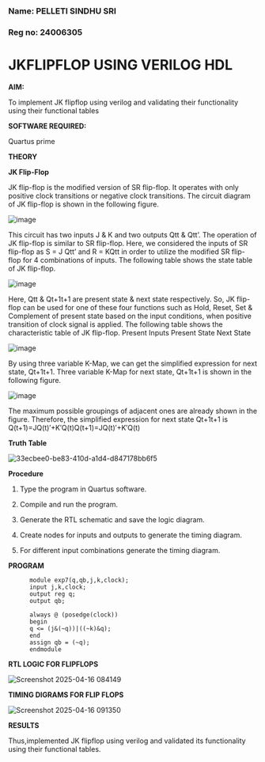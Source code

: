 ### Name: PELLETI SINDHU SRI
### Reg no: 24006305


# JKFLIPFLOP USING VERILOG HDL

**AIM:** 

To implement  JK flipflop using verilog and validating their functionality using their functional tables

**SOFTWARE REQUIRED:**

Quartus prime

**THEORY**

**JK Flip-Flop**

JK flip-flop is the modified version of SR flip-flop. It operates with only positive clock transitions or negative clock transitions. The circuit diagram of JK flip-flop is shown in the following figure.

![image](https://github.com/naavaneetha/JKFLIPFLOP-USING-IF-ELSE/assets/154305477/a649c30b-232b-4558-b188-fd6c09845180)


This circuit has two inputs J & K and two outputs Qtt & Qtt’. The operation of JK flip-flop is similar to SR flip-flop. Here, we considered the inputs of SR flip-flop as S = J Qtt’ and R = KQtt in order to utilize the modified SR flip-flop for 4 combinations of inputs. The following table shows the state table of JK flip-flop.

![image](https://github.com/naavaneetha/JKFLIPFLOP-USING-IF-ELSE/assets/154305477/c4360742-e8a8-4937-b089-c46c0433f9a3)

 
Here, Qtt & Qt+1t+1 are present state & next state respectively. So, JK flip-flop can be used for one of these four functions such as Hold, Reset, Set & Complement of present state based on the input conditions, when positive transition of clock signal is applied. The following table shows the characteristic table of JK flip-flop. Present Inputs Present State Next State
 
![image](https://github.com/naavaneetha/JKFLIPFLOP-USING-IF-ELSE/assets/154305477/6c275261-a6d5-4c37-a3a7-1e88ca11c4cd)

By using three variable K-Map, we can get the simplified expression for next state, Qt+1t+1. Three variable K-Map for next state, Qt+1t+1 is shown in the following figure.
 
![image](https://github.com/naavaneetha/JKFLIPFLOP-USING-IF-ELSE/assets/154305477/5174f41b-0ce0-4329-a372-6d1943ea6673)

The maximum possible groupings of adjacent ones are already shown in the figure. Therefore, the simplified expression for next state Qt+1t+1 is Q(t+1)=JQ(t)′+K′Q(t)Q(t+1)=JQ(t)′+K′Q(t)

**Truth Table**

![33ecbee0-be83-410d-a1d4-d847178bb6f5](https://github.com/user-attachments/assets/1d598c07-452e-4bbd-bd90-7af58e516831)


**Procedure**

1.	Type the program in Quartus software.

2.	Compile and run the program.

3.	Generate the RTL schematic and save the logic diagram.

4.	Create nodes for inputs and outputs to generate the timing diagram.

5.	For different input combinations generate the timing diagram.

**PROGRAM**

          module exp7(q,qb,j,k,clock);
          input j,k,clock;
          output reg q;
          output qb;

          always @ (posedge(clock))
          begin
          q <= (j&(~q))|((~k)&q);
          end
          assign qb = (~q);
          endmodule

**RTL LOGIC FOR FLIPFLOPS**

![Screenshot 2025-04-16 084149](https://github.com/user-attachments/assets/1ec55092-2a19-435e-95ca-633b6254ac8b)


**TIMING DIGRAMS FOR FLIP FLOPS**

![Screenshot 2025-04-16 091350](https://github.com/user-attachments/assets/26bd6131-0cfd-432a-9998-38210ebd8005)

**RESULTS**

  Thus,implemented JK flipflop using verilog and validated its functionality using their functional tables.
